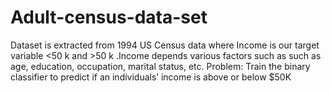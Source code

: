 # Adult-census-data-set
Dataset is extracted from 1994 US Census data where Income is our target variable &lt;50 k and >50 k .Income depends various factors such as such as age, education, occupation, marital status, etc. Problem: Train the binary classifier to predict if an individuals’ income is above or below $50K
